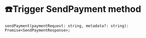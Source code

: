 # ☎️Trigger SendPayment method



`sendPayment(paymentRequest: string, metadata?: string): Promise<SendPaymentResponse>;`
